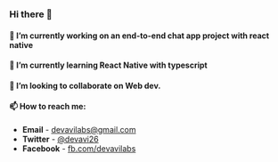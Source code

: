 ### Hi there 👋

#### 🔭 I’m currently working on an end-to-end chat app project with react native
#### 🌱 I’m currently learning React Native with typescript
#### 👯 I’m looking to collaborate on Web dev.
#### 📫 How to reach me: 

- **Email** - devavilabs@gmail.com
- **Twitter** - [@devavi26](https://twitter.com/devavi26)
- **Facebook** - [fb.com/devavilabs](https://facebook.com/devavilabs)


